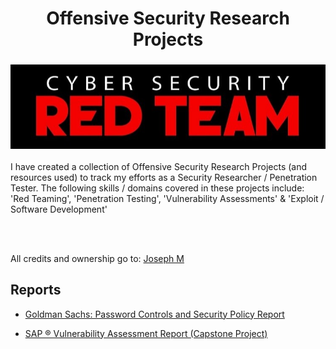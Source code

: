 <h1 align=center>Offensive Security Research Projects</h1>

<h3 align=center>

![](/Images/Cybersecurity_redteam.jpg)

</h3>

<p>
I have created a collection of Offensive Security Research Projects (and resources used) to track my efforts as a Security Researcher / Penetration Tester. The following skills / domains covered in these projects include: 'Red Teaming', 'Penetration Testing', 'Vulnerability Assessments' & 'Exploit / Software Development'
</p>
<br></br>

All credits and ownership go to: [Joseph M](https://linkedin.com/in/ofcljm)


<h2> Reports </h2>

- [Goldman Sachs: Password Controls and Security Policy Report](/Reports/Goldman%20Sachs%20Security%20Memo%20(Final%20Project).pdf)

- [SAP ® Vulnerability Assessment Report (Capstone Project)](/Reports/SAP_Vulnerability_Assessment_Report(Capstone%20Project).pdf)
